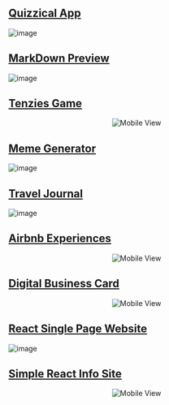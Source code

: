## [Quizzical App](https://github.com/habibullahturkmen/react-projects/tree/main/quizzical-app)

![image](./quizzical-app/src/assets//img.png)

## [MarkDown Preview](https://github.com/habibullahturkmen/react-projects/tree/main/markdown-preview)

![image](./markdown-preview/img.png)

## [Tenzies Game](https://github.com/habibullahturkmen/react-projects/tree/main/tenzies-game)
<p align="center">
  <img src="./tenzies-game/img2.png"  alt="Mobile View"/>
</p>

## [Meme Generator](https://github.com/habibullahturkmen/react-projects/tree/main/meme-generator)

![image](./meme-generator/src/images/img.png)

## [Travel Journal](https://github.com/habibullahturkmen/react-projects/tree/main/travel-journal)

![image](./travel-journal/src/images/img.png)

## [Airbnb Experiences](https://github.com/habibullahturkmen/react-projects/tree/main/airbnb-experiences)
<p align="center">
  <img src="./airbnb-experiences/img.png"  alt="Mobile View"/>
</p>

## [Digital Business Card](https://github.com/habibullahturkmen/react-projects/tree/main/digital-business-card)
<p align="center">
  <img src="./digital-business-card/img.png"  alt="Mobile View"/>
</p>

## [React Single Page Website](https://github.com/habibullahturkmen/react-projects/tree/main/react-website)

![image](./react-website/src/img/1080p.png)

## [Simple React Info Site](https://github.com/habibullahturkmen/react-projects/tree/main/react-info-site)
<p align="center">
  <img src="./react-info-site/img.png"  alt="Mobile View"/>
</p>
